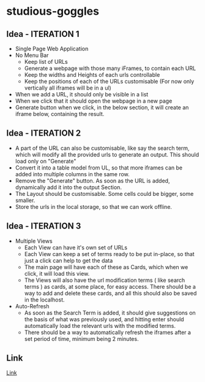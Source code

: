 # studious-goggles
## Idea - ITERATION 1
- Single Page Web Application
- No Menu Bar
  - Keep list of URLs
  - Generate a webpage with those many iFrames, to contain each URL
  - Keep the widths and Heights of each urls controllable
  - Keep the positions of each of the URLs customisable (For now only vertically all iframes will be in a ul)
- When we add a URL, it should only be visible in a list
- When we click that it should open the webpage in a new page
- Generate button when we click, in the below section, it will create an iframe below, containing the result.
 

## Idea - ITERATION 2
- A part of the URL can also be customisable, like say the search term, which will modify all the provided urls to generate an output. This should load only on "Generate" 
- Convert it into a table model from UL, so that more iframes can be added into multiple columns in the same row.
- Remove the "Generate" button. As soon as the URL is added, dynamically add it into the output Section.
- The Layout should be customisable. Some cells could be bigger, some smaller.
- Store the urls in the local storage, so that we can work offline.


## Idea - ITERATION 3
- Multiple Views
  - Each View can have it's own set of URLs
  - Each View can keep a set of terms ready to be put in-place, so that just a click can help to get the data
  - The main page will have each of these as Cards, which when we click, it will load this view.
  - The Views will also have the url modification terms ( like search terms ) as cards, at some place, for easy access. There should be a way to add and delete these cards, and all this should also be saved in the localhost.
- Auto-Refresh
  - As soon as the Search Term is added, it should give suggestions on the basis of what was previously used, and hitting enter should automatically load the relevant urls with the modified terms.
  - There should be a way to automatically refresh the iframes after a set period of time, minimum being 2 minutes.


## Link
[Link](./website/index.html)
